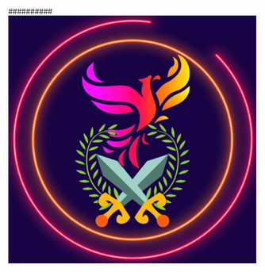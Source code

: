 ##########![alt text](https://github.com/official-Elysium7/elyplatoitems.github.io/blob/main/ElyLogo/Elysium%20(3).png "Logo")

